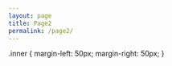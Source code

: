 ```yaml
---
layout: page
title: Page2
permalink: /page2/
---
```


.inner {
    margin-left: 50px;
    margin-right: 50px;
}

<div class="inner">
       <script
	type="module"
	src="https://gradio.s3-us-west-2.amazonaws.com/3.39.0/gradio.js"></script>

<gradio-app src="https://osiria-deberta-italian-question-answering.hf.space"></gradio-app>
</div>
